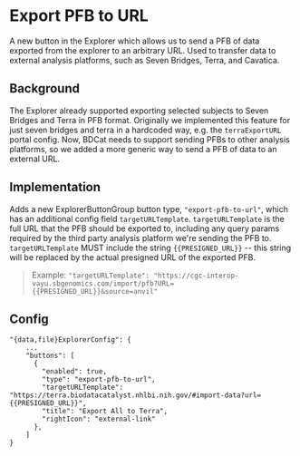 # Export PFB to URL

A new button in the Explorer which allows us to send a PFB of data exported from the explorer to an arbitrary URL.
Used to transfer data to external analysis platforms, such as Seven Bridges, Terra, and Cavatica.

## Background
The Explorer already supported exporting selected subjects to Seven Bridges and Terra in PFB format.
Originally we implemented this feature for just seven bridges and terra in a hardcoded way, e.g. the
`terraExportURL` portal config. Now, BDCat needs to support sending PFBs to other analysis platforms,
so we added a more generic way to send a PFB of data to an external URL.

## Implementation
Adds a new ExplorerButtonGroup button type, `"export-pfb-to-url"`, which has an additional config field `targetURLTemplate`.
`targetURLTemplate` is the full URL that the PFB should be exported to, including any query params required by the third party
analysis platform we're sending the PFB to. `targetURLTemplate` MUST include the string `{{PRESIGNED_URL}}` -- this string will
be replaced by the actual presigned URL of the exported PFB.
> Example: `"targetURLTemplate": "https://cgc-interop-vayu.sbgenomics.com/import/pfb?URL={{PRESIGNED_URL}}&source=anvil"`

## Config
```
"{data,file}ExplorerConfig": {
    ...
    "buttons": [
      {
        "enabled": true,
        "type": "export-pfb-to-url",
        "targetURLTemplate": "https://terra.biodatacatalyst.nhlbi.nih.gov/#import-data?url={{PRESIGNED_URL}}",
        "title": "Export All to Terra",
        "rightIcon": "external-link"
      },
    ]
}
```
